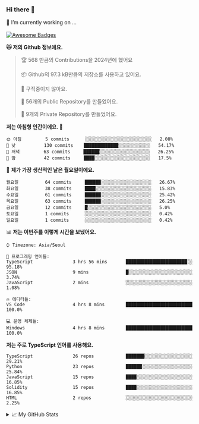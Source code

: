### Hi there 👋 
🔭 I’m currently working on ... </br></br>
[![Awesome Badges](https://img.shields.io/badge/Introduce-EN-green.svg)](https://github.com/tlatkdgus1/tlatkdgus1/blob/main/README.md.en)

<!--START_SECTION:waka-->
**🐱 저의 Github 정보에요.** 

> 🏆 568 만큼의 Contributions을 2024년에 했어요
 > 
> 📦 Github의 97.3 kB만큼의 저장소를 사용하고 있어요. 
 > 
> 🚫 구직중이지 않아요.
 > 
> 📜 56개의 Public Repository를 만들었어요. 
 > 
> 🔑 9개의 Private Repository를 만들었어요.  

**저는 아침형 인간이에요. 🐤** 

```text
🌞 아침         5 commits      ░░░░░░░░░░░░░░░░░░░░░░░░░   2.08% 
🌆 낮　         130 commits    █████████████░░░░░░░░░░░░   54.17% 
🌃 저녁         63 commits     ██████░░░░░░░░░░░░░░░░░░░   26.25% 
🌙 밤　         42 commits     ████░░░░░░░░░░░░░░░░░░░░░   17.5%

```
📅 **제가 가장 생산적인 날은 월요일이에요.** 

```text
월요일          64 commits     ██████░░░░░░░░░░░░░░░░░░░   26.67% 
화요일          38 commits     ████░░░░░░░░░░░░░░░░░░░░░   15.83% 
수요일          61 commits     ██████░░░░░░░░░░░░░░░░░░░   25.42% 
목요일          63 commits     ██████░░░░░░░░░░░░░░░░░░░   26.25% 
금요일          12 commits     █░░░░░░░░░░░░░░░░░░░░░░░░   5.0% 
토요일          1 commits      ░░░░░░░░░░░░░░░░░░░░░░░░░   0.42% 
일요일          1 commits      ░░░░░░░░░░░░░░░░░░░░░░░░░   0.42%

```


📊 **저는 이번주를 이렇게 시간을 보냈어요.** 

```text
⌚︎ Timezone: Asia/Seoul

💬 프로그래밍 언어들: 
TypeScript               3 hrs 56 mins       ███████████████████████░░   95.18% 
JSON                     9 mins              █░░░░░░░░░░░░░░░░░░░░░░░░   3.74% 
JavaScript               2 mins              ░░░░░░░░░░░░░░░░░░░░░░░░░   1.08%

🔥 에디터들: 
VS Code                  4 hrs 8 mins        █████████████████████████   100.0%

💻 운영 체제들: 
Windows                  4 hrs 8 mins        █████████████████████████   100.0%

```

**저는 주로 TypeScript 언어를 사용해요.** 

```text
TypeScript               26 repos            ███████░░░░░░░░░░░░░░░░░░   29.21% 
Python                   23 repos            ██████░░░░░░░░░░░░░░░░░░░   25.84% 
JavaScript               15 repos            ████░░░░░░░░░░░░░░░░░░░░░   16.85% 
Solidity                 15 repos            ████░░░░░░░░░░░░░░░░░░░░░   16.85% 
HTML                     2 repos             ░░░░░░░░░░░░░░░░░░░░░░░░░   2.25%

```



<!--END_SECTION:waka-->

<details>
<summary>📈 My GitHub Stats</summary>
<p align="center"> <img src="https://github-readme-stats.vercel.app/api?username=tlatkdgus1&show_icons=true" alt="tlatkdgus1" />
</details>
